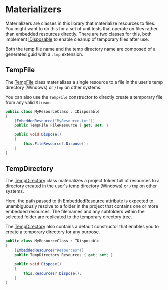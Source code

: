 # Materializers

Materializers are classes in this library that materialize resources to files. You might want to do this for a set of unit tests that operate on files rather than embedded resources directly. There are two classes for this, both implement [IDisposable](https://docs.microsoft.com/dotnet/api/system.idisposable) to enable cleanup of temporary files after use.

Both the temp file name and the temp directory name are composed of a generated guid with a `.tmp` extension.

## TempFile

The [TempFile](xref:Firefly.EmbeddedResourceLoader.Materialization.TempFile) class materializes a single resource to a file in the user's temp directory (Windows) or `/tmp` on other systems.

You can also use the `TempFile` constructor to directly create a temporary file from any valid `Stream`.

```csharp
public class MyResourceClass : IDisposable
{
    [EmbeddedResource("MyResource.txt")]
    public TempFile FileResource { get; set; }

    public void Dispose()
    {
        this.FileResource?.Dispose();
    }
}
```

## TempDirectory

The [TempDirectory](xref:Firefly.EmbeddedResourceLoader.Materialization.TempDirectory) class materializes a project folder full of resources to a directory created  in the user's temp directory (Windows) or `/tmp` on other systems.

Here, the path passed to th [EmbeddedResource](xref:Firefly.EmbeddedResourceLoader.EmbeddedResourceAttribute) attribute is expected to unambiguously resolve to a folder in the project that contains one or more embedded resources. The file names and any subfolders within the selected folder are replicated to the temporary directory tree.

The [TempDirectory](xref:Firefly.EmbeddedResourceLoader.Materialization.TempDirectory) also contains a default constructor that enables you to create a temporary directory for any purpose.

```csharp
public class MyResourceClass : IDisposable
{
    [EmbeddedResource("Resources")]
    public TempDirectory Resources { get; set; }

    public void Dispose()
    {
        this.Resources?.Dispose();
    }
}
```
